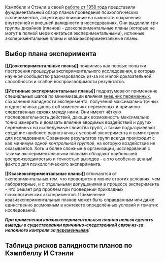 
Кэмпбелл и Стэнли в своей [работе от 1959 года](https://www.sfu.ca/~palys/Campbell&Stanley-1959-Exptl&QuasiExptlDesignsForResearch.pdf) представили фундаментальный обзор планов проведения психологических экспериментов, акцентируя внимание на важности сохранения внутренней и внешней валидности в исследованиях. Они выделили три группы дизайнов (планов) - доэкспериментальные планы (которые не могут в полной мере считаться экспериментальными), истинные экспериментальные планы и квазиэкспериментальные планы.

## Выбор плана эксперимента

**[[Доэкспериментальные планы]]** появились как первые попытки построения процедуры экспериментального исследования, в которых научное сообщество разочаровалось из-за их малой доказательной способности и слабой воспроизводимости результатов. 

**[[Истинные экспериментальные планы]]** подразумевают применение специальных шагов по минимизации влияния [внешних переменных](Переменные%20в%20экспериментах), сохранения валидности эксперимента, получения максимально точных и однозначных данных об изменениях переменных и причинно-следственных связях между ними. Они имеют чёткую последовательность действий, дающих возможность максимально точно измерить и доказать влияние вводимых воздействий и других переменных на исследуемые свойства групп, а также подразумевают создание наиболее равнозначных условий эксперимента и самих групп для исследования. Сравнение результатов групп всегда происходит с как минимум одной *контрольной группой*, на которую воздействие не оказывается.
Хоть и более сложные в организации, исследования с такими экспериментальными планами обладают наибольшей воспроизводимостью и точностью выводов - а это особенно ценный фактор для психологического эксперимента.

**[[Квазиэкспериментальные планы]]** отличаются от экспериментальных тем, что проводятся в менее строгих условиях, чем лабораторные, и с отдельными допущениями в процессе эксперимента - что решает ряд проблем при проведении прикладных психологических экспериментов. Применение квазиэкспериментальных планов может быть оправданным или даже единственно возможным в контексте определённых условий и тематик исследований.

***При применении квазиэкспериментальных планов нельзя сделать выводы о существовании причинно-следственной связи из-за неполного контроля за [переменными](Переменные%20в%20экспериментах)!***


## Таблица рисков валидности планов по Кэмпбеллу И Стэнли
